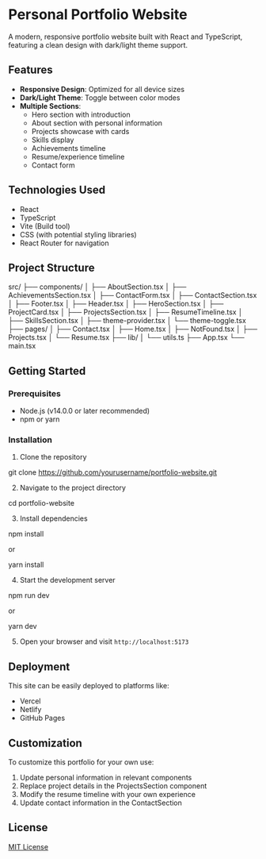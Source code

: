 # Personal Portfolio Website

A modern, responsive portfolio website built with React and TypeScript, featuring a clean design with dark/light theme support.

## Features

- **Responsive Design**: Optimized for all device sizes
- **Dark/Light Theme**: Toggle between color modes
- **Multiple Sections**:
  - Hero section with introduction
  - About section with personal information
  - Projects showcase with cards
  - Skills display
  - Achievements timeline
  - Resume/experience timeline
  - Contact form

## Technologies Used

- React
- TypeScript
- Vite (Build tool)
- CSS (with potential styling libraries)
- React Router for navigation

## Project Structure


src/
├── components/
│   ├── AboutSection.tsx
│   ├── AchievementsSection.tsx
│   ├── ContactForm.tsx
│   ├── ContactSection.tsx
│   ├── Footer.tsx
│   ├── Header.tsx
│   ├── HeroSection.tsx
│   ├── ProjectCard.tsx
│   ├── ProjectsSection.tsx
│   ├── ResumeTimeline.tsx
│   ├── SkillsSection.tsx
│   ├── theme-provider.tsx
│   └── theme-toggle.tsx
├── pages/
│   ├── Contact.tsx
│   ├── Home.tsx
│   ├── NotFound.tsx
│   ├── Projects.tsx
│   └── Resume.tsx
├── lib/
│   └── utils.ts
├── App.tsx
└── main.tsx



## Getting Started

### Prerequisites

- Node.js (v14.0.0 or later recommended)
- npm or yarn

### Installation

1. Clone the repository

git clone https://github.com/yourusername/portfolio-website.git



2. Navigate to the project directory

cd portfolio-website



3. Install dependencies

npm install


or

yarn install



4. Start the development server

npm run dev


or

yarn dev



5. Open your browser and visit `http://localhost:5173`

## Deployment

This site can be easily deployed to platforms like:
- Vercel
- Netlify
- GitHub Pages

## Customization

To customize this portfolio for your own use:
1. Update personal information in relevant components
2. Replace project details in the ProjectsSection component
3. Modify the resume timeline with your own experience
4. Update contact information in the ContactSection

## License

[MIT License](LICENSE)

